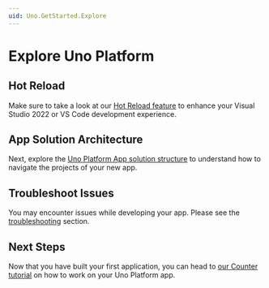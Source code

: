 ```yaml
---
uid: Uno.GetStarted.Explore
---
```


# Explore Uno Platform

## Hot Reload

Make sure to take a look at our [Hot Reload feature](xref:Uno.Features.HotReload) to enhance your Visual Studio 2022 or VS Code development experience.

## App Solution Architecture

Next, explore the [Uno Platform App solution structure](xref:Uno.Development.AppStructure) to understand how to navigate the projects of your new app.

## Troubleshoot Issues

You may encounter issues while developing your app. Please see the [troubleshooting](xref:Uno.UI.CommonIssues) section.

## Next Steps

Now that you have built your first application, you can head to [our Counter tutorial](xref:Uno.Workshop.Counter) on how to work on your Uno Platform app.
